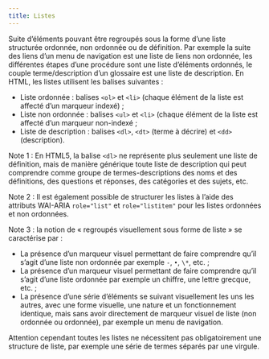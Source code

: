 ```yaml
---
title: Listes
---
```


Suite d’éléments pouvant être regroupés sous la forme d’une liste structurée ordonnée, non ordonnée ou de définition. Par exemple la suite des liens d’un menu de navigation est une liste de liens non ordonnée, les différentes étapes d’une procédure sont une liste d’éléments ordonnés, le couple terme/description d’un glossaire est une liste de description. En HTML, les listes utilisent les balises suivantes :

- Liste ordonnée : balises `<ol>` et `<li>` (chaque élément de la liste est affecté d’un marqueur indexé) ;
- Liste non ordonnée : balises `<ul>` et `<li>` (chaque élément de la liste est affecté d’un marqueur non-indexé ;
- Liste de description : balises `<dl>`, `<dt>` (terme à décrire) et `<dd>` (description).

Note 1 : En HTML5, la balise `<dl>` ne représente plus seulement une liste de définition, mais de manière générique toute liste de description qui peut comprendre comme groupe de termes-descriptions des noms et des définitions, des questions et réponses, des catégories et des sujets, etc.

Note 2 : Il est également possible de structurer les listes à l’aide des attributs WAI-ARIA `role="list"` et `role="listitem"` pour les listes ordonnées et non ordonnées.

Note 3 : la notion de « regroupés visuellement sous forme de liste » se caractérise par :

- La présence d’un marqueur visuel permettant de faire comprendre qu’il s’agit d’une liste non ordonnée par exemple `-`, `•`, `\*`, etc. ;
- La présence d’un marqueur visuel permettant de faire comprendre qu’il s’agit d’une liste ordonnée par exemple un chiffre, une lettre grecque, etc. ;
- La présence d’une série d’éléments se suivant visuellement les uns les autres, avec une forme visuelle, une nature et un fonctionnement identique, mais sans avoir directement de marqueur visuel de liste (non ordonnée ou ordonnée), par exemple un menu de navigation.

Attention cependant toutes les listes ne nécessitent pas obligatoirement une structure de liste, par exemple une série de termes séparés par une virgule.
